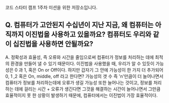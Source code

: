 코드 스타터 캠프 1주차 미션을 위한 저장소입니다.

## Q. 컴퓨터가 고안된지 수십년이 지난 지금, 왜 컴퓨터는 아직까지 이진법을 사용하고 있을까요? 컴퓨터도 우리와 같이 십진법을 사용하면 안될까요?
A. 정확성과 효율성, 즉 오류와 시간을 줄임으로써 컴퓨터가 정보를 처리하는 데에 최적의 환경을 만들어 낼 수 있기 때문이다. 이진법을 사용했을 때, 우리가 알 수 있듯이 가능성은 0 과 1, 혹은 On or Off이다. 하지만 갑자기 그 안에 가능성이 한 가지 더 추가되어 0, 1 ,2 혹은 On, middle, off 라고 한다면? 가능성의 갯 수 즉 'n'만큼이 더 늘어나면서 컴퓨터가 정보를 처리하는데에 오류가 생길 가능성 또한 늘어나는 것이고, 정보를 처리하는 데에 걸리는 시간 + 오류가 생긴다면 그것을 해결하는 시간이 늘어나면서 그만큼 효율적이지 못 한 상황이 발생하기 때문에, 컴퓨터에서는 이진법이 가장 효율적이다.

